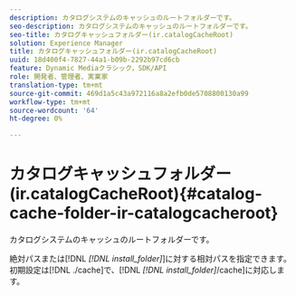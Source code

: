 ```yaml
---
description: カタログシステムのキャッシュのルートフォルダーです。
seo-description: カタログシステムのキャッシュのルートフォルダーです。
seo-title: カタログキャッシュフォルダー(ir.catalogCacheRoot)
solution: Experience Manager
title: カタログキャッシュフォルダー(ir.catalogCacheRoot)
uuid: 18d400f4-7827-44a1-b09b-2292b97cd6cb
feature: Dynamic Mediaクラシック，SDK/API
role: 開発者、管理者、実業家
translation-type: tm+mt
source-git-commit: 469d1a5c43a972116a8a2efb0de5708800130a99
workflow-type: tm+mt
source-wordcount: '64'
ht-degree: 0%

---
```



# カタログキャッシュフォルダー(ir.catalogCacheRoot){#catalog-cache-folder-ir-catalogcacheroot}

カタログシステムのキャッシュのルートフォルダーです。

絶対パスまたは[!DNL *[!DNL install_folder]*]に対する相対パスを指定できます。 初期設定は[!DNL ./cache]で、[!DNL *[!DNL install_folder]*/cache]に対応します。
